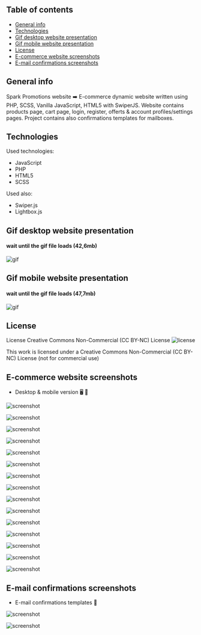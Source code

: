 ## Table of contents
* [General info](#general-info)
* [Technologies](#technologies)
* [Gif desktop website presentation](#gif-desktop-website-presentation)
* [Gif mobile website presentation](#gif-mobile-website-presentation)
* [License](#license)
* [E-commerce website screenshots](#e-commerce-website-screenshots)
* [E-mail confirmations screenshots](#e-mail-confirmations-screenshots)

## General info
Spark Promotions website ➡️ E-commerce dynamic website written using PHP, SCSS, Vanilla JavaScript, HTML5 with SwiperJS. Website contains products page, cart page, login, register, offerts & account profiles/settings pages.
Project contains also confirmations templates for mailboxes.

## Technologies   
Used technologies:
* JavaScript
* PHP
* HTML5
* SCSS

Used also:
* Swiper.js
* Lightbox.js

## Gif desktop website presentation
#### wait until the gif file loads (42,6mb)

![gif](./gif/spark-promotions-desktop.gif) 

## Gif mobile website presentation
#### wait until the gif file loads (47,7mb)

![gif](./gif/spark-promotions-mobile.gif) 

## License
License Creative Commons Non-Commercial (CC BY-NC) License ![license](https://mirrors.creativecommons.org/presskit/buttons/88x31/svg/by-nc.svg)

This work is licensed under a Creative Commons Non-Commercial (CC BY-NC) License (not for commercial use)

## E-commerce website screenshots
* Desktop & mobile version :desktop_computer: :iphone: 

![screenshot](./screenshots/spark_promotions_01.jpg)   

![screenshot](./screenshots/spark_promotions_02.jpg)   

![screenshot](./screenshots/spark_promotions_03.jpg)   

![screenshot](./screenshots/spark_promotions_04.jpg)   

![screenshot](./screenshots/spark_promotions_05.jpg)   

![screenshot](./screenshots/spark_promotions_06.jpg)   

![screenshot](./screenshots/spark_promotions_07.jpg) 

![screenshot](./screenshots/spark_promotions_15.jpg) 

![screenshot](./screenshots/spark_promotions_08.jpg)   

![screenshot](./screenshots/spark_promotions_09.jpg) 

![screenshot](./screenshots/spark_promotions_10.jpg)   

![screenshot](./screenshots/spark_promotions_11.jpg) 

![screenshot](./screenshots/spark_promotions_12.jpg)   

![screenshot](./screenshots/spark_promotions_13.jpg)   

![screenshot](./screenshots/spark_promotions_14.jpg)   

## E-mail confirmations screenshots
* E-mail confirmations templates :email:

![screenshot](./screenshots/spark_promotions_email_01.jpg)   

![screenshot](./screenshots/spark_promotions_email_02.jpg)  